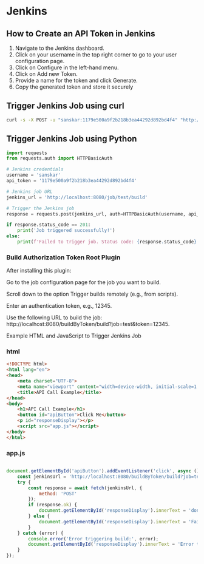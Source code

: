# Jenkins

## How to Create an API Token in Jenkins
1. Navigate to the Jenkins dashboard.
2. Click on your username in the top right corner to go to your user configuration page.
3. Click on Configure in the left-hand menu.
4. Click on Add new Token.
5. Provide a name for the token and click Generate.
6. Copy the generated token and store it securely


## Trigger Jenkins Job using curl 
```bash
curl -s -X POST -u "sanskar:1179e500a9f2b218b3ea44292d892bd4f4" "http://localhost:8080/job/test/build"
```

## Trigger Jenkins Job using Python 
```python
import requests
from requests.auth import HTTPBasicAuth

# Jenkins credentials
username = 'sanskar'
api_token = '1179e500a9f2b218b3ea44292d892bd4f4'

# Jenkins job URL
jenkins_url = 'http://localhost:8080/job/test/build'

# Trigger the Jenkins job
response = requests.post(jenkins_url, auth=HTTPBasicAuth(username, api_token))

if response.status_code == 201:
    print('Job triggered successfully!')
else:
    print(f'Failed to trigger job. Status code: {response.status_code}')

```
### Build Authorization Token Root Plugin

After installing this plugin:


Go to the job configuration page for the job you want to build.

Scroll down to the option Trigger builds remotely (e.g., from scripts).

Enter an authentication token, e.g., 12345.

Use the following URL to build the job: http://localhost:8080/buildByToken/build?job=test&token=12345.

Example HTML and JavaScript to Trigger Jenkins Job

### html

```html
<!DOCTYPE html>
<html lang="en">
<head>
    <meta charset="UTF-8">
    <meta name="viewport" content="width=device-width, initial-scale=1.0">
    <title>API Call Example</title>
</head>
<body>
    <h1>API Call Example</h1>
    <button id="apiButton">Click Me</button>
    <p id="responseDisplay"></p>
    <script src="app.js"></script>
</body>
</html>
```

### app.js


```javascript

document.getElementById('apiButton').addEventListener('click', async () => {
    const jenkinsUrl = 'http://localhost:8080/buildByToken/build?job=test&token=12345';
    try {
        const response = await fetch(jenkinsUrl, {
            method: 'POST'
        });
        if (response.ok) {
            document.getElementById('responseDisplay').innerText = 'done';
        } else {
            document.getElementById('responseDisplay').innerText = 'Failed to trigger build';
        }
    } catch (error) {
        console.error('Error triggering build:', error);
        document.getElementById('responseDisplay').innerText = 'Error triggering build';
    }
});
```
